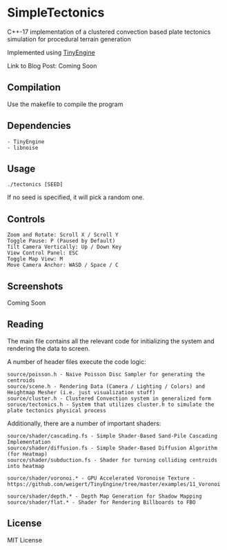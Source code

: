 # SimpleTectonics

C++-17 implementation of a clustered convection based plate tectonics simulation for procedural terrain generation

Implemented using [TinyEngine](https://github.com/weigert/TinyEngine)

Link to Blog Post: Coming Soon

## Compilation

Use the makefile to compile the program

## Dependencies

    - TinyEngine
    - libnoise
        
## Usage

    ./tectonics [SEED]
    
If no seed is specified, it will pick a random one.

## Controls

    Zoom and Rotate: Scroll X / Scroll Y
    Toggle Pause: P (Paused by Default)
    Tilt Camera Vertically: Up / Down Key
    View Control Panel: ESC
    Toggle Map View: M
    Move Camera Anchor: WASD / Space / C

## Screenshots

Coming Soon

## Reading

The main file contains all the relevant code for initializing the system and rendering the data to screen.

A number of header files execute the code logic:

    source/poisson.h - Naive Poisson Disc Sampler for generating the centroids
    source/scene.h - Rendering Data (Camera / Lighting / Colors) and Heightmap Mesher (i.e. just visualization stuff)
    source/cluster.h - Clustered Convection system in generalized form
    soruce/tectonics.h - System that utilizes cluster.h to simulate the plate tectonics physical process
    
Additionally, there are a number of important shaders:

    source/shader/cascading.fs - Simple Shader-Based Sand-Pile Cascading Implementation
    source/shader/diffusion.fs - Simple Shader-Based Diffusion Algorithm (for Heatmap)
    source/shader/subduction.fs - Shader for turning colliding centroids into heatmap
    
    source/shader/voronoi.* - GPU Accelerated Voronoise Texture - https://github.com/weigert/TinyEngine/tree/master/examples/11_Voronoi
    
    source/shader/depth.* - Depth Map Generation for Shadow Mapping
    source/shader/flat.* - Shader for Rendering Billboards to FBO
    

## License

MIT License
    
 
